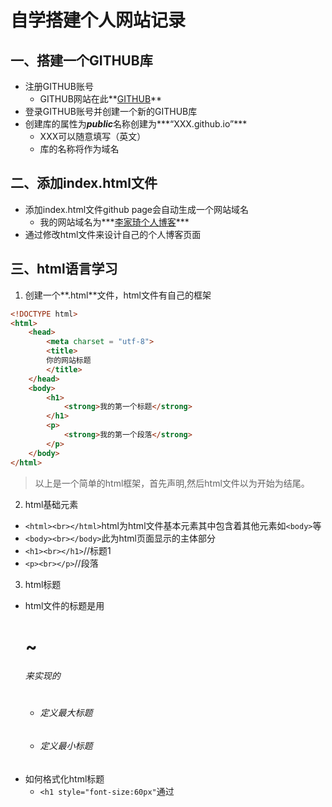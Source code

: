 # 自学搭建个人网站记录

## 一、搭建一个GITHUB库

- 注册GITHUB账号
  - GITHUB网站在此**[GITHUB]([GitHub](https://github.com/))**
- 登录GITHUB账号并创建一个新的GITHUB库
- 创建库的属性为***public***名称创建为***“XXX.github.io”***
  - XXX可以随意填写（英文）
  - 库的名称将作为域名

## 二、添加index.html文件

- 添加index.html文件github page会自动生成一个网站域名
  - 我的网站域名为***[李家琦个人博客](https://usebeok.github.io/lijiaqi.github.io/)***
- 通过修改html文件来设计自己的个人博客页面

## 三、html语言学习

1. 创建一个**.html**文件，html文件有自己的框架

``````html
<!DOCTYPE html>
<html>
    <head>
        <meta charset = "utf-8">
        <title>
        你的网站标题
        </title>
    </head>
    <body>
        <h1>
            <strong>我的第一个标题</strong>
        </h1>
        <p>
            <strong>我的第一个段落</strong>
        </p>
    </body>
</html>
``````

> 以上是一个简单的html框架，首先声明<!DOCTYPE html>,然后html文件以<html>为开始</html>为结尾。
2. html基础元素
- ```<html><br></html>```html为html文件基本元素其中包含着其他元素如```<body>```等
- ```<body><br></body>```此为html页面显示的主体部分
- ```<h1><br></h1>```//标题1
- ```<p><br></p>```//段落
3. html标题
- html文件的标题是用<h1>~<h6>来实现的
  - <h1></h1>定义最大标题
  - <h6></h6>定义最小标题
- 如何格式化html标题
  - ```<h1 style="font-size:60px"```通过<style>来调整html标题的格式
  - 